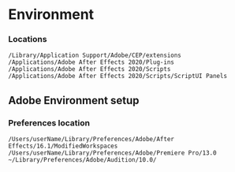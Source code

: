 # Environment

### Locations

```
/Library/Application Support/Adobe/CEP/extensions
/Applications/Adobe After Effects 2020/Plug-ins
/Applications/Adobe After Effects 2020/Scripts
/Applications/Adobe After Effects 2020/Scripts/ScriptUI Panels
```

## Adobe Environment setup

### Preferences location

```
/Users/userName/Library/Preferences/Adobe/After Effects/16.1/ModifiedWorkspaces
/Users/userName/Library/Preferences/Adobe/Premiere Pro/13.0
~/Library/Preferences/Adobe/Audition/10.0/
```
